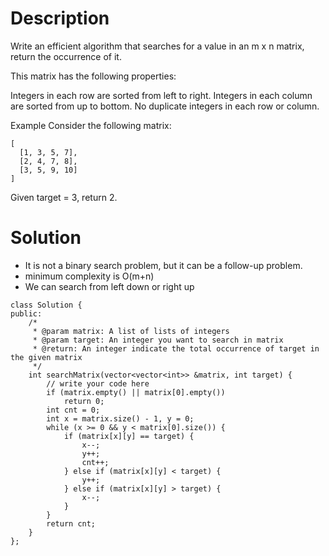 # Description

Write an efficient algorithm that searches for a value in an m x n matrix, return the occurrence of it.

This matrix has the following properties:

Integers in each row are sorted from left to right.
Integers in each column are sorted from up to bottom.
No duplicate integers in each row or column.

Example
Consider the following matrix:
```
[
  [1, 3, 5, 7],
  [2, 4, 7, 8],
  [3, 5, 9, 10]
]
```
Given target = 3, return 2.

# Solution

- It is not a binary search problem, but it can be a follow-up problem.
- minimum complexity is O(m+n)
- We can search from left down or right up

```
class Solution {
public:
    /*
     * @param matrix: A list of lists of integers
     * @param target: An integer you want to search in matrix
     * @return: An integer indicate the total occurrence of target in the given matrix
     */
    int searchMatrix(vector<vector<int>> &matrix, int target) {
        // write your code here
        if (matrix.empty() || matrix[0].empty())
            return 0;
        int cnt = 0;
        int x = matrix.size() - 1, y = 0;
        while (x >= 0 && y < matrix[0].size()) {
            if (matrix[x][y] == target) {
                x--;
                y++;
                cnt++;
            } else if (matrix[x][y] < target) {
                y++;
            } else if (matrix[x][y] > target) {
                x--;
            }
        }
        return cnt;
    }
};
```
